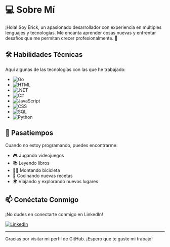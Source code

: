 # 💻 Sobre Mí

¡Hola! Soy Erick, un apasionado desarrollador con experiencia en múltiples lenguajes y tecnologías. Me encanta aprender cosas nuevas y enfrentar desafíos que me permitan crecer profesionalmente. 🚀

## 🛠️ Habilidades Técnicas

Aquí algunas de las tecnologías con las que he trabajado:

- ![Go](https://img.shields.io/badge/-Go-00ADD8?style=flat-square&logo=go&logoColor=white)
- ![HTML](https://img.shields.io/badge/-HTML5-E34F26?style=flat-square&logo=html5&logoColor=white)
- ![.NET](https://img.shields.io/badge/-.NET-512BD4?style=flat-square&logo=dotnet&logoColor=white)
- ![C#](https://img.shields.io/badge/-C%23-239120?style=flat-square&logo=csharp&logoColor=white)
- ![JavaScript](https://img.shields.io/badge/-JavaScript-F7DF1E?style=flat-square&logo=javascript&logoColor=black)
- ![CSS](https://img.shields.io/badge/-CSS3-1572B6?style=flat-square&logo=css3&logoColor=white)
- ![SQL](https://img.shields.io/badge/-SQL-4479A1?style=flat-square&logo=postgresql&logoColor=white)
- ![Python](https://img.shields.io/badge/-Python-3776AB?style=flat-square&logo=python&logoColor=white)

## 🎨 Pasatiempos

Cuando no estoy programando, puedes encontrarme:

- 🎮 Jugando videojuegos
- 📚 Leyendo libros
- 🚴‍♂️ Montando bicicleta
- 🍳 Cocinando nuevas recetas
- 🌍 Viajando y explorando nuevos lugares

## 📫 Conéctate Conmigo

¡No dudes en conectarte conmigo en LinkedIn!

[![LinkedIn](https://img.shields.io/badge/-LinkedIn-0A66C2?style=flat-square&logo=linkedin&logoColor=white)](https://www.linkedin.com/in/tu-usuario)

---

Gracias por visitar mi perfil de GitHub. ¡Espero que te guste mi trabajo!

